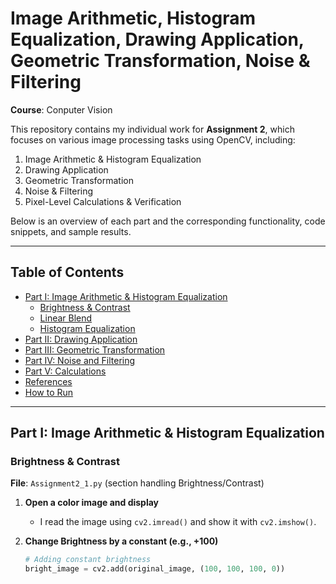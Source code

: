 # Image Arithmetic, Histogram Equalization, Drawing Application, Geometric Transformation, Noise & Filtering

**Course**: Conputer Vision  

This repository contains my individual work for **Assignment 2**, which focuses on various image processing tasks using OpenCV, including:

1. Image Arithmetic & Histogram Equalization  
2. Drawing Application  
3. Geometric Transformation  
4. Noise & Filtering  
5. Pixel-Level Calculations & Verification  

Below is an overview of each part and the corresponding functionality, code snippets, and sample results.

---

## Table of Contents

- [Part I: Image Arithmetic & Histogram Equalization](#part-i-image-arithmetic--histogram-equalization)
  - [Brightness & Contrast](#brightness--contrast)
  - [Linear Blend](#linear-blend)
  - [Histogram Equalization](#histogram-equalization)
- [Part II: Drawing Application](#part-ii-drawing-application)
- [Part III: Geometric Transformation](#part-iii-geometric-transformation)
- [Part IV: Noise and Filtering](#part-iv-noise-and-filtering)
- [Part V: Calculations](#part-v-calculations)
- [References](#references)
- [How to Run](#how-to-run)

---

## Part I: Image Arithmetic & Histogram Equalization

### Brightness & Contrast
**File**: `Assignment2_1.py` (section handling Brightness/Contrast)

1. **Open a color image and display**  
   - I read the image using `cv2.imread()` and show it with `cv2.imshow()`.

2. **Change Brightness by a constant (e.g., +100)**
   ```python
   # Adding constant brightness
   bright_image = cv2.add(original_image, (100, 100, 100, 0))

